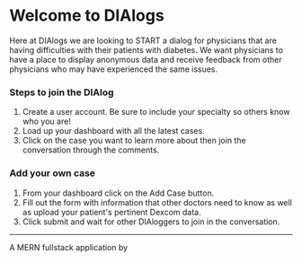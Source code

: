 # Welcome to DIAlogs

Here at DIAlogs we are looking to START a dialog for physicians that are having difficulties with their patients with diabetes. We want physicians to have a place to display anonymous data and receive feedback from other physicians who may have experienced the same issues.

### Steps to join the DIAlog
1. Create a user account. Be sure to include your specialty so others know who you are!
2. Load up your dashboard with all the latest cases.
3. Click on the case you want to learn more about then join the conversation through the comments.

### Add your own case
1. From your dashboard click on the Add Case button. 
2. Fill out the form with information that other doctors need to know as well as upload your patient's pertinent Dexcom data.
3. Click submit and wait for other DIAloggers to join in the conversation.

---

A MERN fullstack application by 
